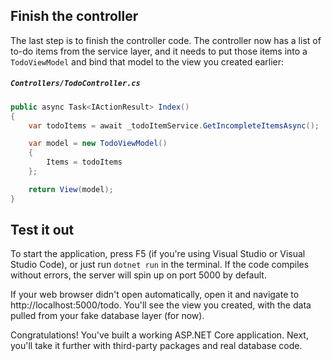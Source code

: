 ## Finish the controller
The last step is to finish the controller code. The controller now has a list of to-do items from the service layer, and it needs to put those items into a `TodoViewModel` and bind that model to the view you created earlier:

##### `Controllers/TodoController.cs`

```csharp
public async Task<IActionResult> Index()
{
    var todoItems = await _todoItemService.GetIncompleteItemsAsync();

    var model = new TodoViewModel()
    {
        Items = todoItems
    };

    return View(model);
}
```

## Test it out
To start the application, press F5 (if you're using Visual Studio or Visual Studio Code), or just run `dotnet run` in the terminal. If the code compiles without errors, the server will spin up on port 5000 by default.

If your web browser didn't open automatically, open it and navigate to http://localhost:5000/todo. You'll see the view you created, with the data pulled from your fake database layer (for now).

Congratulations! You've built a working ASP.NET Core application. Next, you'll take it further with third-party packages and real database code.
